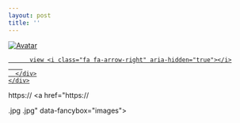 ```yaml
---
layout: post
title: ''
---
```


<p class="imglist">

<div class="image-container">
  <a href="【封面圖】"  data-fancybox="images">
    <img src="【第一張圖】" alt="Avatar" class="image" />
    <div class="overlay">
      <div class="text">
        
          view <i class="fa fa-arrow-right" aria-hidden="true"></i>
        
      </div>
    </div>
  </a>
</div>




https://
<a href="https://

.jpg
.jpg" data-fancybox="images"><img src="" /></a>





</p>
